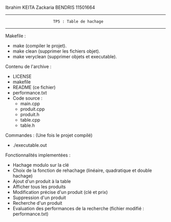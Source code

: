 Ibrahim KEITA
Zackaria BENDRIS 11501664
*****************************************************************************
                         TP5 : Table de hachage
*****************************************************************************

Makefile :
- make (compiler le projet).
- make clean (supprimer les fichiers objet).
- make veryclean (supprimer objets et executable).

Contenu de l'archive :
- LICENSE
- makefile
- README (ce fichier)
- performance.txt
- Code source :
    - main.cpp
    - produit.cpp
    - produit.h
    - table.cpp
    - table.h

Commandes :
(Une fois le projet compilé)
- ./executable.out 

Fonctionnalités implementées :
- Hachage modulo sur la clé
- Choix de la fonction de rehachage (linéaire, quadratique et double hachage)
- Ajout d'un produit à la table
- Afficher tous les produits
- Modification précise d'un produit (clé et prix)
- Suppression d'un produit
- Recherche d'un produit
- Evaluation des performances de la recherche (fichier modifié : performance.txt)




